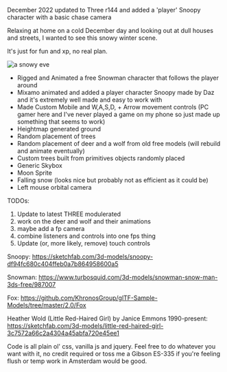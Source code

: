 December 2022 updated to Three r144 and added a 'player' Snoopy character with a basic chase camera

Relaxing at home on a cold December day and looking out at dull houses and streets, I wanted to see this snowy winter scene.

It's just for fun and xp, no real plan.

![a snowy eve](https://kellycode.github.io/winters_eve/screen_shot.png)

- Rigged and Animated a free Snowman character that follows the player around
- Mixamo animated and added a player character Snoopy made by Daz and it's extremely well made and easy to work with
- Made Custom Mobile and W,A,S,D, + Arrow movement controls (PC gamer here and I've never played a game on my phone so just made up something that seems to work)
- Heightmap generated ground
- Random placement of trees
- Random placement of deer and a wolf from old free models (will rebuild and animate eventually)
- Custom trees built from primitives objects randomly placed
- Generic Skybox
- Moon Sprite
- Falling snow (looks nice but probably not as efficient as it could be)
- Left mouse orbital camera

TODOs:
1. Update to latest THREE modulerated
2. work on the deer and wolf and their animations
3. maybe add a fp camera
4. combine listeners and controls into one fps thing
5. Update (or, more likely, remove) touch controls

Snoopy:
https://sketchfab.com/3d-models/snoopy-df94fc680c404ffeb0a7b864958600a5

Snowman:
https://www.turbosquid.com/3d-models/snowman-snow-man-3ds-free/987007

Fox:
https://github.com/KhronosGroup/glTF-Sample-Models/tree/master/2.0/Fox

Heather Wold (Little Red-Haired Girl) by Janice Emmons 1990-present:
https://sketchfab.com/3d-models/little-red-haired-girl-3c7572a66c2a4304a45abfa720e45ee1


Code is all plain ol' css, vanilla js and jquery. Feel free to do whatever you want with it, no credit required or toss me a Gibson ES-335 if you're feeling flush or temp work in Amsterdam would be good.




